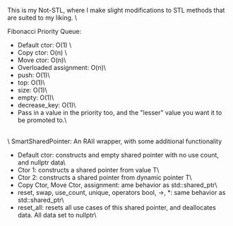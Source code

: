 This is my Not-STL, where I make slight modifications to STL methods that are suited to my liking. \

Fibonacci Priority Queue:
- Default ctor: O(1) \
- Copy ctor: O(n) \
- Move ctor: O(n)\
- Overloaded assignment: O(n)\
- push: O(1)\
- top: O(1)\
- size: O(1)\
- empty: O(1)\
- decrease_key: O(1)\
 - Pass in a value in the priority too, and the "lesser" value you want it to be promoted to.\

\
\ 
SmartSharedPointer: An RAII wrapper, with some additional functionality
- Default ctor: constructs and empty shared pointer with no use count, and nullptr data\
- Ctor 1: constructs a shared pointer from value T\
- Ctor 2: constructs a shared pointer from dynamic pointer T\
- Copy Ctor, Move Ctor, assignment: ame behavior as std::shared_ptr\
- reset, swap, use_count, unique, operators bool, ->, *: same behavior as std::shared_ptr\
- reset_all: resets all use cases of this shared pointer, and deallocates data. All data set to nullptr\